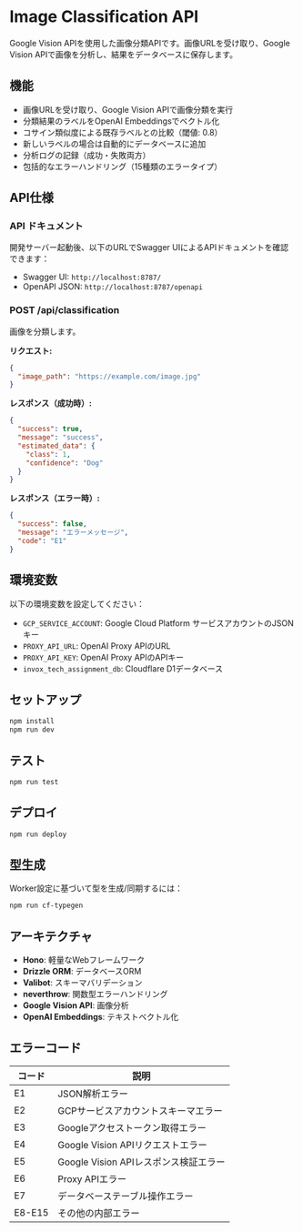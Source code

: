 # Image Classification API

Google Vision APIを使用した画像分類APIです。画像URLを受け取り、Google Vision APIで画像を分析し、結果をデータベースに保存します。

## 機能

- 画像URLを受け取り、Google Vision APIで画像分類を実行
- 分類結果のラベルをOpenAI Embeddingsでベクトル化
- コサイン類似度による既存ラベルとの比較（閾値: 0.8）
- 新しいラベルの場合は自動的にデータベースに追加
- 分析ログの記録（成功・失敗両方）
- 包括的なエラーハンドリング（15種類のエラータイプ）

## API仕様

### API ドキュメント

開発サーバー起動後、以下のURLでSwagger UIによるAPIドキュメントを確認できます：
- Swagger UI: `http://localhost:8787/`
- OpenAPI JSON: `http://localhost:8787/openapi`

### POST /api/classification

画像を分類します。

**リクエスト:**
```json
{
  "image_path": "https://example.com/image.jpg"
}
```

**レスポンス（成功時）:**
```json
{
  "success": true,
  "message": "success",
  "estimated_data": {
    "class": 1,
    "confidence": "Dog"
  }
}
```

**レスポンス（エラー時）:**
```json
{
  "success": false,
  "message": "エラーメッセージ",
  "code": "E1"
}
```

## 環境変数

以下の環境変数を設定してください：

- `GCP_SERVICE_ACCOUNT`: Google Cloud Platform サービスアカウントのJSONキー
- `PROXY_API_URL`: OpenAI Proxy APIのURL
- `PROXY_API_KEY`: OpenAI Proxy APIのAPIキー
- `invox_tech_assignment_db`: Cloudflare D1データベース

## セットアップ

```bash
npm install
npm run dev
```

## テスト

```bash
npm run test
```

## デプロイ

```bash
npm run deploy
```

## 型生成

Worker設定に基づいて型を生成/同期するには：

```bash
npm run cf-typegen
```

## アーキテクチャ

- **Hono**: 軽量なWebフレームワーク
- **Drizzle ORM**: データベースORM
- **Valibot**: スキーマバリデーション
- **neverthrow**: 関数型エラーハンドリング
- **Google Vision API**: 画像分析
- **OpenAI Embeddings**: テキストベクトル化

## エラーコード

| コード | 説明 |
|--------|------|
| E1 | JSON解析エラー |
| E2 | GCPサービスアカウントスキーマエラー |
| E3 | Googleアクセストークン取得エラー |
| E4 | Google Vision APIリクエストエラー |
| E5 | Google Vision APIレスポンス検証エラー |
| E6 | Proxy APIエラー |
| E7 | データベーステーブル操作エラー |
| E8-E15 | その他の内部エラー |

